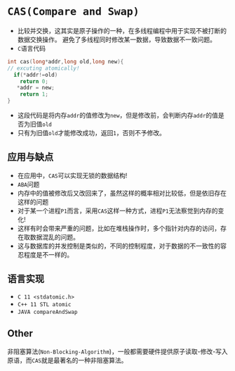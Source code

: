 # `CAS(Compare and Swap)`
* 比较并交换，这其实是原子操作的一种，在多线程编程中用于实现不被打断的数据交换操作。
避免了多线程同时修改某一数据，导致数据不一致问题。
* `C`语言代码
```C
int cas(long*addr,long old,long new){
// excuting atomically!
  if(*addr!=old)
    return 0;
   *addr = new;
    return 1;
}
```
* 这段代码是将内存`addr`的值修改为`new`，但是修改前，会判断内存`addr`的值是否为旧值`old`
* 只有为旧值`old`才能修改成功，返回`1`，否则不予修改。

## 应用与缺点
* 在应用中，`CAS`可以实现无锁的数据结构!
* `ABA`问题
* 内存中的值被修改后又改回来了，虽然这样的概率相对比较低，但是依旧存在这样的问题
* 对于某一个进程`P1`而言，采用`CAS`这样一种方式，进程`P1`无法察觉到内存的变化!
* 这样有时会带来严重的问题，比如在堆栈操作时，多个指针对内存的访问，存在取数据混乱的问题。
* 这与数据库的并发控制是类似的，不同的控制程度，对于数据的不一致性的容忍程度是不一样的。

## 语言实现
* `C 11 <stdatomic.h>`
* `C++ 11 STL atomic`
* `JAVA compareAndSwap`

## Other
非阻塞算法(`Non-Blocking-Algorithm`)，一般都需要硬件提供原子读取-修改-写入原语，而`CAS`就是最著名的一种非阻塞算法。
